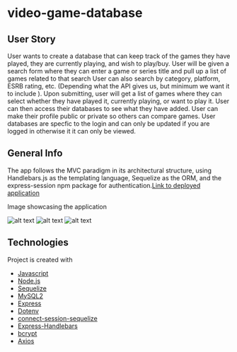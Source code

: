 # video-game-database

## User Story

User wants to create a database that can keep track of the games they have played, they are currently playing, and wish to play/buy.
User  will be given a search form where they can enter a game or series title and pull up a list of games related to that search
User can also search by category, platform, ESRB rating, etc. (Depending what the API gives us, but minimum we want it to include ).
Upon submitting, user will get a list of games where they can select whether they have played it, currently playing, or want to play it.
User can then access their databases to see what they have added.
User can make their profile public or private so others can compare games.
User databases are specfic to the login and can only be updated if you are logged in otherwise it it can only be viewed.

## General Info
The app follows the MVC paradigm in its architectural structure, using Handlebars.js as the templating language, Sequelize as the ORM, and the express-session npm package for authentication.[Link to deployed application](https://....herokuapp.com/)

Image showcasing the application 

![alt text]()
![alt text]()
![alt text]()

## Technologies
Project is created with 
* [Javascript](https://www.javascript.com/)
* [Node.js](https://nodejs.org/en/)
* [Sequelize](https://www.npmjs.com/package/sequelize)
* [MySQL2](https://www.npmjs.com/package/mysql2)
* [Express](https://www.npmjs.com/package/express)
* [Dotenv](https://www.npmjs.com/package/dotenv)
* [connect-session-sequelize](https://www.npmjs.com/package/connect-session-sequelize)
* [Express-Handlebars](https://www.npmjs.com/package/express-handlebars)
* [bcrypt](https://www.npmjs.com/package/bcrypt)
* [Axios](https://axios-http.com/docs/intro)